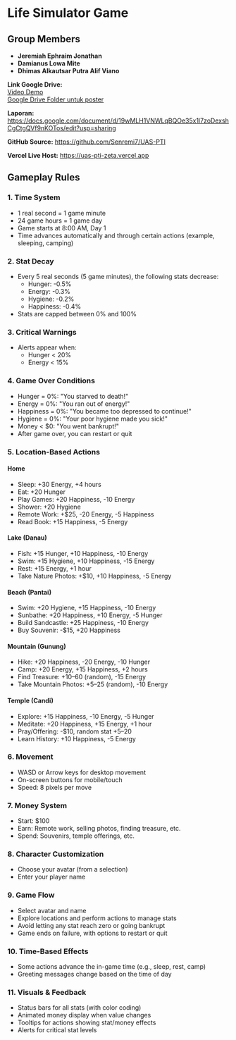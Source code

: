 # Life Simulator Game

## Group Members
- **Jeremiah Ephraim Jonathan**
- **Damianus Lowa Mite**
- **Dhimas Alkautsar Putra Alif Viano**

**Link Google Drive:**  
[Video Demo](https://drive.google.com/drive/folders/13jvpeowvMVOfJSSeot8c1iEFrO7USII0?usp=sharing)  
[Google Drive Folder untuk poster](https://drive.google.com/drive/folders/1DbLbVhNI1SUjCbd-fu8OncG7bsUhNqP_?usp=sharing)

**Laporan:**
https://docs.google.com/document/d/19wMLH1VNWLqBQOe35x1l7zoDexshCgCtgQVf9nKOTos/edit?usp=sharing

**GitHub Source:**
https://github.com/Senremi7/UAS-PTI

**Vercel Live Host:**
https://uas-pti-zeta.vercel.app


## Gameplay Rules

### 1. Time System
- 1 real second = 1 game minute
- 24 game hours = 1 game day
- Game starts at 8:00 AM, Day 1
- Time advances automatically and through certain actions (example, sleeping, camping)

### 2. Stat Decay
- Every 5 real seconds (5 game minutes), the following stats decrease:
  - Hunger: -0.5%
  - Energy: -0.3%
  - Hygiene: -0.2%
  - Happiness: -0.4%
- Stats are capped between 0% and 100%

### 3. Critical Warnings
- Alerts appear when:
  - Hunger < 20%
  - Energy < 15%

### 4. Game Over Conditions
- Hunger = 0%: "You starved to death!"
- Energy = 0%: "You ran out of energy!"
- Happiness = 0%: "You became too depressed to continue!"
- Hygiene = 0%: "Your poor hygiene made you sick!"
- Money < $0: "You went bankrupt!"
- After game over, you can restart or quit

### 5. Location-Based Actions

#### Home
- Sleep: +30 Energy, +4 hours
- Eat: +20 Hunger
- Play Games: +20 Happiness, -10 Energy
- Shower: +20 Hygiene
- Remote Work: +$25, -20 Energy, -5 Happiness
- Read Book: +15 Happiness, -5 Energy

#### Lake (Danau)
- Fish: +15 Hunger, +10 Happiness, -10 Energy
- Swim: +15 Hygiene, +10 Happiness, -15 Energy
- Rest: +15 Energy, +1 hour
- Take Nature Photos: +$10, +10 Happiness, -5 Energy

#### Beach (Pantai)
- Swim: +20 Hygiene, +15 Happiness, -10 Energy
- Sunbathe: +20 Happiness, +10 Energy, -5 Hunger
- Build Sandcastle: +25 Happiness, -10 Energy
- Buy Souvenir: -$15, +20 Happiness

#### Mountain (Gunung)
- Hike: +20 Happiness, -20 Energy, -10 Hunger
- Camp: +20 Energy, +15 Happiness, +2 hours
- Find Treasure: +$10–$60 (random), -15 Energy
- Take Mountain Photos: +$5–$25 (random), -10 Energy

#### Temple (Candi)
- Explore: +15 Happiness, -10 Energy, -5 Hunger
- Meditate: +20 Happiness, +15 Energy, +1 hour
- Pray/Offering: -$10, random stat +5–20
- Learn History: +10 Happiness, -5 Energy

### 6. Movement
- WASD or Arrow keys for desktop movement
- On-screen buttons for mobile/touch
- Speed: 8 pixels per move

### 7. Money System
- Start: $100
- Earn: Remote work, selling photos, finding treasure, etc.
- Spend: Souvenirs, temple offerings, etc.

### 8. Character Customization
- Choose your avatar (from a selection)
- Enter your player name

### 9. Game Flow
- Select avatar and name
- Explore locations and perform actions to manage stats
- Avoid letting any stat reach zero or going bankrupt
- Game ends on failure, with options to restart or quit

### 10. Time-Based Effects
- Some actions advance the in-game time (e.g., sleep, rest, camp)
- Greeting messages change based on the time of day

### 11. Visuals & Feedback
- Status bars for all stats (with color coding)
- Animated money display when value changes
- Tooltips for actions showing stat/money effects
- Alerts for critical stat levels
